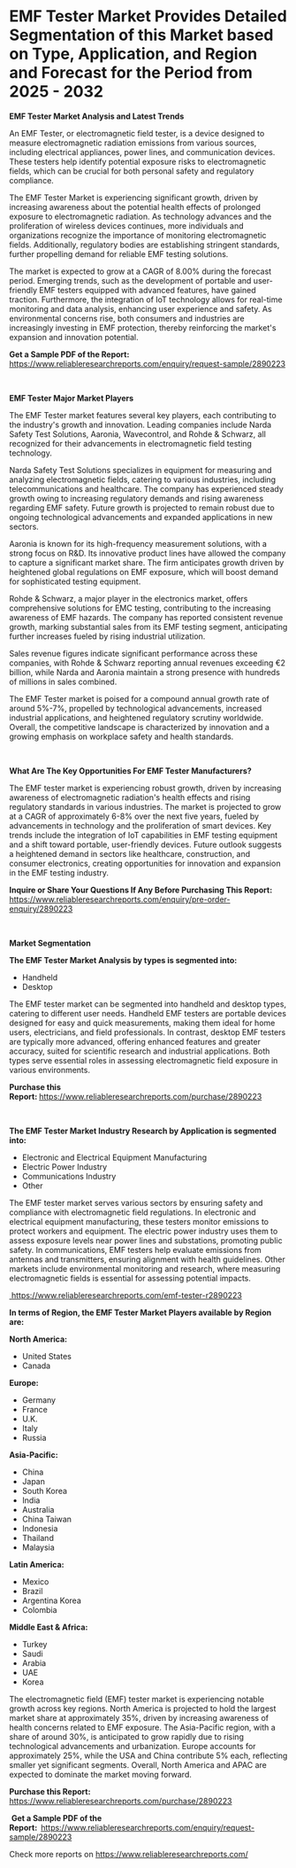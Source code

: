 <p><h1>EMF Tester Market Provides Detailed Segmentation of this Market based on Type, Application, and Region and Forecast for the Period from 2025 - 2032</h1></p><p><strong>EMF Tester Market Analysis and Latest Trends</strong></p>
<p><p>An EMF Tester, or electromagnetic field tester, is a device designed to measure electromagnetic radiation emissions from various sources, including electrical appliances, power lines, and communication devices. These testers help identify potential exposure risks to electromagnetic fields, which can be crucial for both personal safety and regulatory compliance.</p><p>The EMF Tester Market is experiencing significant growth, driven by increasing awareness about the potential health effects of prolonged exposure to electromagnetic radiation. As technology advances and the proliferation of wireless devices continues, more individuals and organizations recognize the importance of monitoring electromagnetic fields. Additionally, regulatory bodies are establishing stringent standards, further propelling demand for reliable EMF testing solutions.</p><p>The market is expected to grow at a CAGR of 8.00% during the forecast period. Emerging trends, such as the development of portable and user-friendly EMF testers equipped with advanced features, have gained traction. Furthermore, the integration of IoT technology allows for real-time monitoring and data analysis, enhancing user experience and safety. As environmental concerns rise, both consumers and industries are increasingly investing in EMF protection, thereby reinforcing the market's expansion and innovation potential.</p></p>
<p><strong>Get a Sample PDF of the Report:&nbsp;</strong> <a href="https://www.reliableresearchreports.com/enquiry/request-sample/2890223?utm_campaign=3007&utm_medium=2&utm_source=Github&utm_content=ia&utm_term=14032025&utm_id=emf-tester">https://www.reliableresearchreports.com/enquiry/request-sample/2890223</a></p>
<p>&nbsp;</p>
<p><strong>EMF Tester Major Market Players</strong></p>
<p><p>The EMF Tester market features several key players, each contributing to the industry's growth and innovation. Leading companies include Narda Safety Test Solutions, Aaronia, Wavecontrol, and Rohde & Schwarz, all recognized for their advancements in electromagnetic field testing technology.</p><p>Narda Safety Test Solutions specializes in equipment for measuring and analyzing electromagnetic fields, catering to various industries, including telecommunications and healthcare. The company has experienced steady growth owing to increasing regulatory demands and rising awareness regarding EMF safety. Future growth is projected to remain robust due to ongoing technological advancements and expanded applications in new sectors.</p><p>Aaronia is known for its high-frequency measurement solutions, with a strong focus on R&D. Its innovative product lines have allowed the company to capture a significant market share. The firm anticipates growth driven by heightened global regulations on EMF exposure, which will boost demand for sophisticated testing equipment.</p><p>Rohde & Schwarz, a major player in the electronics market, offers comprehensive solutions for EMC testing, contributing to the increasing awareness of EMF hazards. The company has reported consistent revenue growth, marking substantial sales from its EMF testing segment, anticipating further increases fueled by rising industrial utilization.</p><p>Sales revenue figures indicate significant performance across these companies, with Rohde & Schwarz reporting annual revenues exceeding €2 billion, while Narda and Aaronia maintain a strong presence with hundreds of millions in sales combined. </p><p>The EMF Tester market is poised for a compound annual growth rate of around 5%-7%, propelled by technological advancements, increased industrial applications, and heightened regulatory scrutiny worldwide. Overall, the competitive landscape is characterized by innovation and a growing emphasis on workplace safety and health standards.</p></p>
<p>&nbsp;</p>
<p><strong>What Are The Key Opportunities For EMF Tester Manufacturers?</strong></p>
<p><p>The EMF tester market is experiencing robust growth, driven by increasing awareness of electromagnetic radiation's health effects and rising regulatory standards in various industries. The market is projected to grow at a CAGR of approximately 6-8% over the next five years, fueled by advancements in technology and the proliferation of smart devices. Key trends include the integration of IoT capabilities in EMF testing equipment and a shift toward portable, user-friendly devices. Future outlook suggests a heightened demand in sectors like healthcare, construction, and consumer electronics, creating opportunities for innovation and expansion in the EMF testing industry.</p></p>
<p><strong>Inquire or Share Your Questions If Any Before Purchasing This Report:</strong> <a href="https://www.reliableresearchreports.com/enquiry/pre-order-enquiry/2890223?utm_campaign=3007&utm_medium=2&utm_source=Github&utm_content=ia&utm_term=14032025&utm_id=emf-tester">https://www.reliableresearchreports.com/enquiry/pre-order-enquiry/2890223</a></p>
<p>&nbsp;</p>
<p><strong>Market Segmentation</strong></p>
<p><strong>The EMF Tester Market Analysis by types is segmented into:</strong></p>
<p><ul><li>Handheld</li><li>Desktop</li></ul></p>
<p><p>The EMF tester market can be segmented into handheld and desktop types, catering to different user needs. Handheld EMF testers are portable devices designed for easy and quick measurements, making them ideal for home users, electricians, and field professionals. In contrast, desktop EMF testers are typically more advanced, offering enhanced features and greater accuracy, suited for scientific research and industrial applications. Both types serve essential roles in assessing electromagnetic field exposure in various environments.</p></p>
<p><strong>Purchase this Report:&nbsp;</strong><a href="https://www.reliableresearchreports.com/purchase/2890223?utm_campaign=3007&utm_medium=2&utm_source=Github&utm_content=ia&utm_term=14032025&utm_id=emf-tester">https://www.reliableresearchreports.com/purchase/2890223</a></p>
<p>&nbsp;</p>
<p><strong>The EMF Tester Market Industry Research by Application is segmented into:</strong></p>
<p><ul><li>Electronic and Electrical Equipment Manufacturing</li><li>Electric Power Industry</li><li>Communications Industry</li><li>Other</li></ul></p>
<p><p>The EMF tester market serves various sectors by ensuring safety and compliance with electromagnetic field regulations. In electronic and electrical equipment manufacturing, these testers monitor emissions to protect workers and equipment. The electric power industry uses them to assess exposure levels near power lines and substations, promoting public safety. In communications, EMF testers help evaluate emissions from antennas and transmitters, ensuring alignment with health guidelines. Other markets include environmental monitoring and research, where measuring electromagnetic fields is essential for assessing potential impacts.</p></p>
<p><a href="https://www.reliableresearchreports.com/emf-tester-r2890223?utm_campaign=3007&utm_medium=2&utm_source=Github&utm_content=ia&utm_term=14032025&utm_id=emf-tester">&nbsp;https://www.reliableresearchreports.com/emf-tester-r2890223</a></p>
<p><strong>In terms of Region, the EMF Tester Market Players available by Region are:</strong></p>
<p>
    <p> <strong> North America: </strong>
        <ul>
            <li>United States</li>
            <li>Canada</li>
        </ul>
        </p> 
    <p> <strong> Europe: </strong>
        <ul>
            <li>Germany</li>
            <li>France</li>
            <li>U.K.</li>
            <li>Italy</li>
            <li>Russia</li>
        </ul>
        </p> 
    <p> <strong> Asia-Pacific: </strong>
        <ul>
            <li>China</li>
            <li>Japan</li>
            <li>South Korea</li>
            <li>India</li>
            <li>Australia</li>
            <li>China Taiwan</li>
            <li>Indonesia</li>
            <li>Thailand</li>
            <li>Malaysia</li>
        </ul>
        </p> 
    <p> <strong> Latin America: </strong>
        <ul>
            <li>Mexico</li>
            <li>Brazil</li>
            <li>Argentina Korea</li>
            <li>Colombia</li>
        </ul>
        </p> 
    <p> <strong> Middle East & Africa: </strong>
        <ul>
            <li>Turkey</li>
            <li>Saudi</li>
            <li>Arabia</li>
            <li>UAE</li>
            <li>Korea</li>
        </ul>
    </p>
    </p>
<p><p>The electromagnetic field (EMF) tester market is experiencing notable growth across key regions. North America is projected to hold the largest market share at approximately 35%, driven by increasing awareness of health concerns related to EMF exposure. The Asia-Pacific region, with a share of around 30%, is anticipated to grow rapidly due to rising technological advancements and urbanization. Europe accounts for approximately 25%, while the USA and China contribute 5% each, reflecting smaller yet significant segments. Overall, North America and APAC are expected to dominate the market moving forward.</p></p>
<p><strong>Purchase this Report: </strong><a href="https://www.reliableresearchreports.com/purchase/2890223?utm_campaign=3007&utm_medium=2&utm_source=Github&utm_content=ia&utm_term=14032025&utm_id=emf-tester">https://www.reliableresearchreports.com/purchase/2890223</a></p>
<p>&nbsp;<strong>Get a Sample PDF of the Report:&nbsp;&nbsp;</strong><a href="https://www.reliableresearchreports.com/enquiry/request-sample/2890223?utm_campaign=3007&utm_medium=2&utm_source=Github&utm_content=ia&utm_term=14032025&utm_id=emf-tester">https://www.reliableresearchreports.com/enquiry/request-sample/2890223</a></p>
<p><strong></strong></p>
<p>Check more reports on <a href="https://www.reliableresearchreports.com/?utm_campaign=3007&utm_medium=2&utm_source=Github&utm_content=ia&utm_term=14032025&utm_id=emf-tester">https://www.reliableresearchreports.com/</a></p>